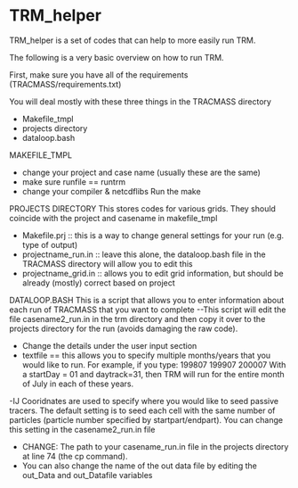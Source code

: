 # TRM_helper
TRM_helper is a set of codes that can help to more easily run TRM.

The following is a very basic overview on how to run TRM.

First, make sure you have all of the requirements (TRACMASS/requirements.txt)

You will deal mostly with these three things in the TRACMASS directory
- Makefile_tmpl
- projects directory
- dataloop.bash

MAKEFILE_TMPL
- change your project and case name (usually these are the same)
- make sure runfile == runtrm
- change your compiler & netcdflibs
Run the make

PROJECTS DIRECTORY
This stores codes for various grids. They should coincide with the project and casename in makefile_tmpl
- Makefile.prj :: this is a way to change general settings for your run (e.g. type of output)
- projectname_run.in :: leave this alone, the dataloop.bash file in the TRACMASS directory will allow you to edit this
- projectname_grid.in :: allows you to edit grid information, but should be already (mostly) correct based on project

DATALOOP.BASH
This is a script that allows you to enter information about each run of TRACMASS that you want to complete
--This script will edit the file casename2_run.in in the trm directory and then copy it over to the projects directory for the run (avoids damaging the raw code).
- Change the details under the user input section
- textfile == this allows you to specify multiple months/years that you would like to run. For example, if you type:
199807
199907
200007
With a startDay = 01 and daytrack=31, then TRM will run for the entire month of July in each of these years.

-IJ Cooridnates are used to specify where you would like to seed passive tracers. The default setting is to seed each cell with the same number of particles (particle number specified by startpart/endpart). You can change this setting in the casename2_run.in file

- CHANGE: The path to your casename_run.in file in the projects directory at line 74 (the cp command).
- You can also change the name of the out data file by editing the out_Data and out_Datafile variables 




